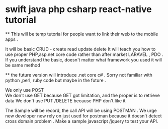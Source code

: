 # swift java php csharp react-native tutorial

** This will be temp tutorial for people want to link their web
to the mobile apps . 

It will be basic CRUD - create read update delete 
It will teach you how to use proper PHP,asp.net core code rather than after market
LARAVEL , PDO . If you understand the basic, doesn't matter what framework
you used it will be same method 

** the future version will introduce .net core c# . Sorry not familiar 
with python ,perl, ruby code but maybe in the future .

We only use POST  
We don't use GET because GET got limitation, and the proper is to 
retrieve data 
We don't use PUT /DELETE because PHP don't like it 

The Sample will be record, the call API will be using POSTMAN
. We urge new developer new rely on just used for postman because it doesn't
detect cross domain problem . Make a sample javascript /jquery 
to test your API.

